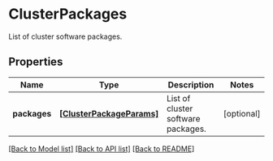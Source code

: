 # ClusterPackages

List of cluster software packages.

## Properties
Name | Type | Description | Notes
------------ | ------------- | ------------- | -------------
**packages** | [**[ClusterPackageParams]**](ClusterPackageParams.md) | List of cluster software packages. | [optional] 

[[Back to Model list]](../README.md#documentation-for-models) [[Back to API list]](../README.md#documentation-for-api-endpoints) [[Back to README]](../README.md)


